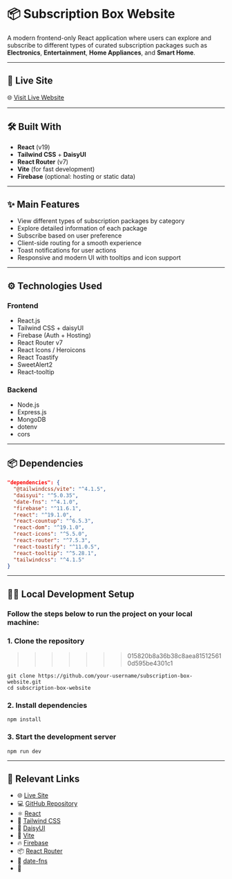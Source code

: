 # 📦 Subscription Box Website

A modern frontend-only React application where users can explore and subscribe to different types of curated subscription packages such as **Electronics**, **Entertainment**, **Home Appliances**, and **Smart Home**.

---

## 🚀 Live Site

🌐 [Visit Live Website](https://subscription-box-6103b.web.app/)

---

## 🛠️ Built With

- **React** (v19)
- **Tailwind CSS** + **DaisyUI**
- **React Router** (v7)
- **Vite** (for fast development)
- **Firebase** (optional: hosting or static data)
  
---

## ✨ Main Features

- View different types of subscription packages by category
- Explore detailed information of each package
- Subscribe based on user preference
- Client-side routing for a smooth experience
- Toast notifications for user actions
- Responsive and modern UI with tooltips and icon support

---

## ⚙️ Technologies Used

### Frontend

- React.js
- Tailwind CSS + daisyUI
- Firebase (Auth + Hosting)
- React Router v7
- React Icons / Heroicons
- React Toastify
- SweetAlert2
- React-tooltip

### Backend

- Node.js
- Express.js
- MongoDB
- dotenv
- cors

---

## 📦 Dependencies

```json
"dependencies": {
  "@tailwindcss/vite": "^4.1.5",
  "daisyui": "^5.0.35",
  "date-fns": "^4.1.0",
  "firebase": "^11.6.1",
  "react": "^19.1.0",
  "react-countup": "^6.5.3",
  "react-dom": "^19.1.0",
  "react-icons": "^5.5.0",
  "react-router": "^7.5.3",
  "react-toastify": "^11.0.5",
  "react-tooltip": "^5.28.1",
  "tailwindcss": "^4.1.5"
}

```

---


## 🧑‍💻 Local Development Setup

### Follow the steps below to run the project on your local machine:

### 1. Clone the repository

>>>>>>> 015820b8a36b38c8aea815125610d595be4301c1
```
git clone https://github.com/your-username/subscription-box-website.git
cd subscription-box-website
```

### 2. Install dependencies

```
npm install
```

### 3. Start the development server

```
npm run dev
```

---

## 🔗 Relevant Links

- 🌐 [Live Site](https://your-live-site-link.com)  
- 💻 [GitHub Repository](https://github.com/your-username/subscription-box-website)  
- ⚛️ [React](https://reactjs.org/)  
- 💨 [Tailwind CSS](https://tailwindcss.com/)  
- 🌸 [DaisyUI](https://daisyui.com/)  
- 🚀 [Vite](https://vitejs.dev/)  
- 🔥 [Firebase](https://firebase.google.com/)  
- 📦 [React Router](https://reactrouter.com/)  
- 📅 [date-fns](https://date-fns.org/)  
- 🔢

